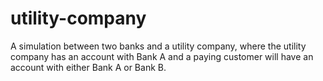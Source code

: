 # utility-company
A simulation between two banks and a utility company, where the utility company has an account with Bank A and a paying customer will have an account with either Bank A or Bank B.
